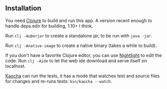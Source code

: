 ## Installation

You need [Clojure] to build and run this app. A version recent enough to
handle deps.edn for building, 1.10+ I think.

Run `clj -Auberjar` to create a standalone jar, to be run with `java -jar`.

Run `clj -Anative-image` to create a native binary (takes a while to build).

If you don't have a favorite Clojure editor, you can use [Nightlight] to edit
the code. Run `clj -Aide` to let the web ide download and serve itself on
localhost.

[Kaocha] can run the tests, it has a mode that watches test and source files
for changes and re-runs tests: `bin/kaocha --watch`.

[Clojure]: https://clojure.org/guides/getting_started
[Nightlight]: https://sekao.net/nightlight/
[Kaocha]: https://github.com/lambdaisland/kaocha

